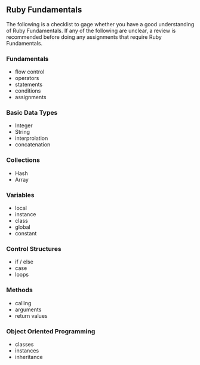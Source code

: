 ## Ruby Fundamentals

The following is a checklist to gage whether you have a good understanding of Ruby Fundamentals. If any of the following are unclear, a review is recommended before doing any assignments that require Ruby Fundamentals.


### Fundamentals
- flow control
- operators
- statements
- conditions
- assignments

### Basic Data Types
- Integer
- String
 - interprolation
 - concatenation

### Collections
- Hash
- Array

### Variables
- local
- instance
- class
- global
- constant

### Control Structures
- if / else
- case
- loops

### Methods
- calling
- arguments
- return values

### Object Oriented Programming
- classes
- instances
- inheritance
